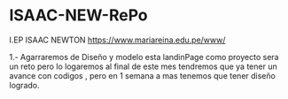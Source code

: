 # ISAAC-NEW-RePo
I.EP ISAAC NEWTON
https://www.mariareina.edu.pe/www/

1.- Agarraremos de Diseño y modelo esta landinPage como proyecto sera un reto pero lo logaremos al final de este mes tendremos que ya tener un avance con codigos , pero en 1 semana a mas tenemos que tener diseño logrado.
